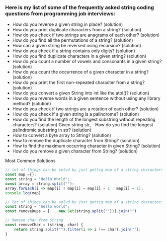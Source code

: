 ### Here is my list of some of the frequently asked string coding questions from programming job interviews:

- How do you reverse a given string in place? (solution)
- How do you print duplicate characters from a string? (solution)
- How do you check if two strings are anagrams of each other? (solution)
- How do you find all the permutations of a string? (solution)
- How can a given string be reversed using recursion? (solution)
- How do you check if a string contains only digits? (solution)
- How do you find duplicate characters in a given string? (solution)
- How do you count a number of vowels and consonants in a given string? (solution)
- How do you count the occurrence of a given character in a string? (solution)
- How do you print the first non-repeated character from a string? (solution)
- How do you convert a given String into int like the atoi()? (solution)
- How do you reverse words in a given sentence without using any library method? (solution)
- How do you check if two strings are a rotation of each other? (solution)
- How do you check if a given string is a palindrome? (solution)
- How do you find the length of the longest substring without repeating characters? (solution)
Given string str, - How do you find the longest palindromic substring in str? (solution)
- How to convert a byte array to String? (solution)
- How to remove the duplicate character from String? (solution)
- How to find the maximum occurring character in given String? (solution)
- How do you remove a given character from String? (solution)

Most Common Solutions 

```javascript
// lot of things can be solvd by just gettig map of a string characters
const map ={};
const string = "Hello World";
const array = string.split("");
array.forEach(i => map[i] ? map[i] = map[i] + 1 : map[i] = 1);
console.log(map)
```


```javascript
// lot of things can be solvd by just gettig map of a string characters
const string = "hello world";
const removeDups = [... new Set(string.split(""))].join("")
```

```javascript
// Remove char from String
const removeChar = (string, char) {
    return string.split("").filter(i => i !== char).join("");
}
```



